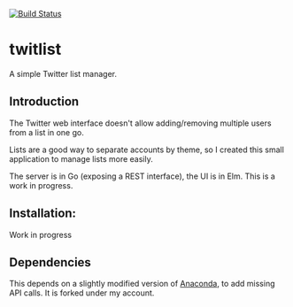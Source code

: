 [![Build Status](https://travis-ci.org/ericfouillet/twitlist.svg?branch=master)](https://travis-ci.org/ericfouillet/twitlist)

# twitlist

A simple Twitter list manager.

## Introduction

The Twitter web interface doesn't allow adding/removing multiple users from a list in one go.

Lists are a good way to separate accounts by theme, so I created this small application to manage lists more easily.

The server is in Go (exposing a REST interface), the UI is in Elm. This is a work in progress.

## Installation:

Work in progress

## Dependencies

This depends on a slightly modified version of [Anaconda](https://github.com/ChimeraCoder/anaconda), to add missing API calls. It is forked under my account.
